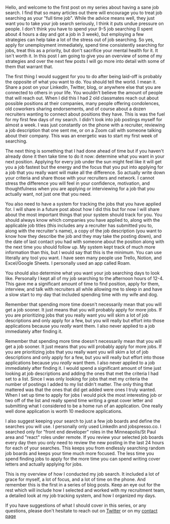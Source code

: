 Hello, and welcome to the first post on my series about having a sane job search. I find that so many articles out there will encourage you to treat job searching as your "full time job". While the advice means well, they just want you to take your job search seriously, I think it puts undue pressure on people. I don't think you have to spend your 9-5 job searching (I spent about 4 hours a day and got a job in 3 week), but employing a few strategies can help take a lot of the stress out of job searching. So yes, apply for unemployment immediately, spend time consistently searching for jobs, treat this as a priority, but don't sacrifice your mental health for it. It isn't worth it. In this post I am going to give you an overview of some of my strategies and over the next few posts I will go more into detail with some of them that warrant that.

The first thing I would suggest for you to do after being laid-off is probably the opposite of what you want to do. You should tell the world. I mean it. Share a post on your LinkedIn, Twitter, blog, or anywhere else that you are connected to others in your life. You wouldn't believe the amount of people that will reach out. When I did this I had 2 old classmates reach out about possible positions at their companies, many people offering condolences, old coworkers sharing endorsements, and of course about a dozen recruiters wanting to connect about positions they have. This is was the fuel for my first few days of my search. I didn't look into job postings myself for almost a week. I was just constantly on the phone with a recruiter, reviewing a job description that one sent me, or on a Zoom call with someone talking about their company. This was an energetic was to start my first week of searching.

The next thing is something that I had done ahead of time but if you haven't already done it then take time to do it now: determine what you want in your next position. Applying for every job under the sun might feel like it will get you a job fastest but the energy and the focus that you put into applying for a job that you really want will make all the difference. So actually write down your criteria and share those with your recruiters and network. I cannot stress the difference you will feel in your confidence, motivation, and thoughtfulness when you are applying or interviewing for a job that you actually want, not just one that you need.

You also need to have a system for tracking the jobs that you have applied for. I will share in a future post about how I did this but for now I will share about the most important things that your system should track for you. You should always know which companies you have applied to, along with the applicable job titles (this includes any a recruiter has submitted you to, along with the recruiter's name), a copy of the job description (you want to know how they describe the job and they may take the posting down), and the date of last contact you had with someone about the position along with the next time you should follow up. My system kept track of much more information than this, but I would say that this is the minimum. You can use literally any tool you want. I have seen many people use Trello, Notion, and Excel/Google Sheets. I personally used an app called Roam.

You should also determine what you want your job searching days to look like. Personally I kept all of my job searching to the afternoon hours of 12-4. This gave me a significant amount of time to find position, apply for them, interview, and talk with recruiters all while allowing me to sleep in and have a slow start to my day that included spending time with my wife and dog.

Remember that spending more time doesn't necessarily mean that you will get a job sooner. It just means that you will probably apply for more jobs. If you are prioritizing jobs that you really want you will skim a lot of job descriptions and only apply for a few, but you will really but effort into those applications because you *really* want them. I also never applied to a job immediately after finding it.

 Remember that spending more time doesn't necessarily mean that you will get a job sooner. It just means that you will probably apply for more jobs. If you are prioritizing jobs that you really want you will skim a lot of job descriptions and only apply for a few, but you will really but effort into those applications because you _really_ want them. I also never applied to a job immediately after finding it. I would spend a significant amount of time just looking at job descriptions and adding the ones that met the criteria I had set to a list. Since I was only looking for jobs that met my criteria the number of postings I added to my list didn't matter. The only thing that mattered was that the ones that did get added were ones I truly wanted. When I set up time to apply for jobs I would pick the most interesting job or two off of the list and really spend time writing a great cover letter and submitting what I considered to be a home run of an application. One really well done application is worth 10 mediocre applications.
 
I also suggest keeping your search to just a few job boards and define the searches you will use. I personally only used LinkedIn and jobspresso.co. I searched only for "front end developer" roles in the Minneapolis/St Paul area and "react" roles under remote. If you review your selected job boards every day then you only need to review the new posting in the last 24 hours for each of your searches. This keeps you from endlessly searching random job boards and keeps your time much more focused. The less time you spend finding jobs to apply for the more time you can spend writing cover letters and actually applying for jobs.

This is my overview of how I conducted my job search. It included a lot of grace for myself, a lot of focus, and a lot of time on the phone. And remember this is the first in a series of blog posts. Keep an eye out for the rest which will include how I selected and worked with my recruitment team, a detailed look at my job tracking system, and how I organized my days.

If you have suggestions of what I should cover in this series, or any questions, please don't hesitate to reach out on [Twitter](https://twitter.com/Dexter_Stp) or on my [contact page](https://www.dexthe.dev/contact)